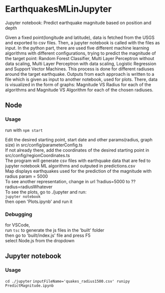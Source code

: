 # EarthquakesMLinJupyter
Jupyter notebook: Predict earthquake magnitude based on position and depth

Given a fixed point(longitude and latitude), data is fetched from the USGS and exported to csv files. Then, a jupyter notebook is called with the files as input. In the python part, there are used five different machine learning algorithms with different configurations, trying to predict the magnitude of the target point: Random Forest Classifier, Multi Layer Perceptron without data scaling, Multi Layer Perceptron with data scaling, Logistic Regression and Support Vector Machines. This process is done for different radiuses around the target earthquake. Outputs from each approach is written to a file which is given as input to another notebook, used for plots. There, data is visualized in the form of graphs: Magnitude VS Radius for each of the algorithms and Magnitude VS Algorithm for each of the chosen radiuses.

## Node

### Usage

run with
`npm start`
<br/>

Edit the desired starting point, start date and other params(radius, graph size) in src/config/parameterConfig.ts<br/>
If not already there, add the coordinates of the desired starting point in src/config/regionCoordinates.ts<br/>
The program will generate csv files with earthquake data that are fed to jupyter notebook ML algorithms and outputed in predictions.csv <br/>
Map displays earthquakes used for the prediction of the magnitude with radius param = 5000 <br/>
To see another representation, change in url ?radius=5000 to ??radius=radiusWhatever <br/>
To see the plots, go to ./jupyter and run: <br/>
`jupyter notebook` <br/>
then open 'Plots.ipynb' and run it

### Debugging

for VSCode,<br/>
run
`tsc`
to generate the js files in the 'built' folder<br/>
then go to 'built/index.js' file and press F5<br/>
select Node.js from the dropdown<br/>


## Jupyter notebook

### Usage

`cd ./jupyter`
`inputFileName='quakes_radius1500.csv' runipy PredictMagnitude.ipynb`
